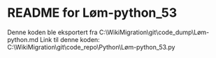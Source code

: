 # README for Løm-python_53
Denne koden ble eksportert fra C:\WikiMigration\git\code_dump\Løm-python.md
Link til denne koden: C:\WikiMigration\git\code_repo\Python\Løm-python_53.py
